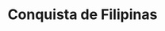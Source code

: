 ﻿---
title: "Conquista de Filipinas"
permalink: periodes_1014.html
layout: periode
dataInici: 1941-12-08
dataFi: 1942-06-09
sidebar: periodes
pares:
  - id: 356
    title: "Guerra del Pacífico"
    dataInici: "(1941-12-07)"
    dataFi: "(1945-08-14)"

fills:
jocsPrincipals:
jocsEscenaris:
  - title: "Bataan!"
    bggId: 29860
    dataInici: 1942-01
    dataFi: 1942-04

jocsEpoca:
jocsEpocaEscenaris:
---
